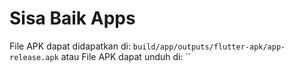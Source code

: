 # Sisa Baik Apps
File APK dapat didapatkan di: `build/app/outputs/flutter-apk/app-release.apk`
atau
File APK dapat unduh di: ``
